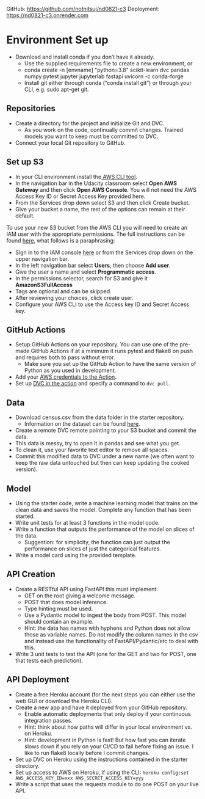 GitHub: https://github.com/notnitsuj/nd0821-c3
Deployment: https://nd0821-c3.onrender.com

# Environment Set up

- Download and install conda if you don’t have it already.
  - Use the supplied requirements file to create a new environment, or
  - conda create -n [envname] "python=3.8" scikit-learn dvc pandas numpy pytest jupyter jupyterlab fastapi uvicorn -c conda-forge
  - Install git either through conda (“conda install git”) or through your CLI, e.g. sudo apt-get git.

## Repositories

- Create a directory for the project and initialize Git and DVC.
  - As you work on the code, continually commit changes. Trained models you want to keep must be committed to DVC.
- Connect your local Git repository to GitHub.

## Set up S3

- In your CLI environment install the<a href="https://docs.aws.amazon.com/cli/latest/userguide/cli-chap-install.html" target="_blank"> AWS CLI tool</a>.
- In the navigation bar in the Udacity classroom select **Open AWS Gateway** and then click **Open AWS Console**. You will not need the AWS Access Key ID or Secret Access Key provided here.
- From the Services drop down select S3 and then click Create bucket.
- Give your bucket a name, the rest of the options can remain at their default.

To use your new S3 bucket from the AWS CLI you will need to create an IAM user with the appropriate permissions. The full instructions can be found <a href="https://docs.aws.amazon.com/IAM/latest/UserGuide/id_users_create.html#id_users_create_console" target="_blank">here</a>, what follows is a paraphrasing:

- Sign in to the IAM console <a href="https://console.aws.amazon.com/iam/" target="_blank">here</a> or from the Services drop down on the upper navigation bar.
- In the left navigation bar select **Users**, then choose **Add user**.
- Give the user a name and select **Programmatic access**.
- In the permissions selector, search for S3 and give it **AmazonS3FullAccess**
- Tags are optional and can be skipped.
- After reviewing your choices, click create user.
- Configure your AWS CLI to use the Access key ID and Secret Access key.

## GitHub Actions

- Setup GitHub Actions on your repository. You can use one of the pre-made GitHub Actions if at a minimum it runs pytest and flake8 on push and requires both to pass without error.
  - Make sure you set up the GitHub Action to have the same version of Python as you used in development.
- Add your <a href="https://github.com/marketplace/actions/configure-aws-credentials-action-for-github-actions" target="_blank">AWS credentials to the Action</a>.
- Set up <a href="https://github.com/iterative/setup-dvc" target="_blank">DVC in the action</a> and specify a command to `dvc pull`.

## Data

- Download census.csv from the data folder in the starter repository.
  - Information on the dataset can be found <a href="https://archive.ics.uci.edu/ml/datasets/census+income" target="_blank">here</a>.
- Create a remote DVC remote pointing to your S3 bucket and commit the data.
- This data is messy, try to open it in pandas and see what you get.
- To clean it, use your favorite text editor to remove all spaces.
- Commit this modified data to DVC under a new name (we often want to keep the raw data untouched but then can keep updating the cooked version).

## Model

- Using the starter code, write a machine learning model that trains on the clean data and saves the model. Complete any function that has been started.
- Write unit tests for at least 3 functions in the model code.
- Write a function that outputs the performance of the model on slices of the data.
  - Suggestion: for simplicity, the function can just output the performance on slices of just the categorical features.
- Write a model card using the provided template.

## API Creation

- Create a RESTful API using FastAPI this must implement:
  - GET on the root giving a welcome message.
  - POST that does model inference.
  - Type hinting must be used.
  - Use a Pydantic model to ingest the body from POST. This model should contain an example.
  - Hint: the data has names with hyphens and Python does not allow those as variable names. Do not modify the column names in the csv and instead use the functionality of FastAPI/Pydantic/etc to deal with this.
- Write 3 unit tests to test the API (one for the GET and two for POST, one that tests each prediction).

## API Deployment

- Create a free Heroku account (for the next steps you can either use the web GUI or download the Heroku CLI).
- Create a new app and have it deployed from your GitHub repository.
  - Enable automatic deployments that only deploy if your continuous integration passes.
  - Hint: think about how paths will differ in your local environment vs. on Heroku.
  - Hint: development in Python is fast! But how fast you can iterate slows down if you rely on your CI/CD to fail before fixing an issue. I like to run flake8 locally before I commit changes.
- Set up DVC on Heroku using the instructions contained in the starter directory.
- Set up access to AWS on Heroku, if using the CLI: `heroku config:set AWS_ACCESS_KEY_ID=xxx AWS_SECRET_ACCESS_KEY=yyy`
- Write a script that uses the requests module to do one POST on your live API.

